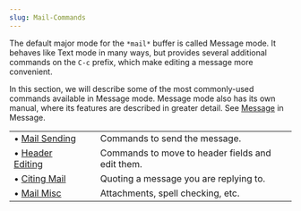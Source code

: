 ```yaml
---
slug: Mail-Commands
---
```


The default major mode for the `*mail*` buffer is called Message mode. It behaves like Text mode in many ways, but provides several additional commands on the `C-c` prefix, which make editing a message more convenient.

In this section, we will describe some of the most commonly-used commands available in Message mode. Message mode also has its own manual, where its features are described in greater detail. See [Message](https://www.gnu.org/software/emacs/manual/html_mono/message.html#Top) in Message.

|                                                |    |                                                  |
| :--------------------------------------------- | -- | :----------------------------------------------- |
| • [Mail Sending](/docs/emacs/Mail-Sending)     |    | Commands to send the message.                    |
| • [Header Editing](/docs/emacs/Header-Editing) |    | Commands to move to header fields and edit them. |
| • [Citing Mail](/docs/emacs/Citing-Mail)       |    | Quoting a message you are replying to.           |
| • [Mail Misc](/docs/emacs/Mail-Misc)           |    | Attachments, spell checking, etc.                |
